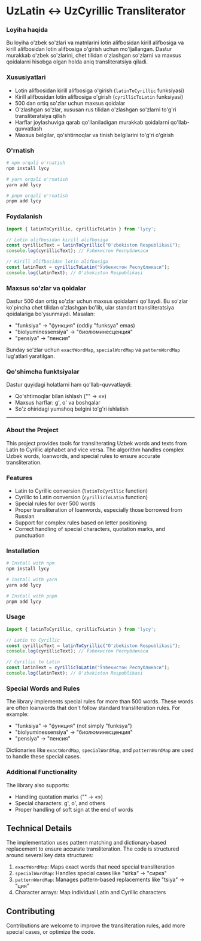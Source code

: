 # UzLatin ↔ UzCyrillic Transliterator

### Loyiha haqida
Bu loyiha o'zbek so'zlari va matnlarini lotin alifbosidan kirill alifbosiga va kirill alifbosidan lotin alifbosiga o'girish uchun mo'ljallangan. Dastur murakkab o'zbek so'zlarini, chet tilidan o'zlashgan so'zlarni va maxsus qoidalarni hisobga olgan holda aniq transliteratsiya qiladi.

### Xususiyatlari
- Lotin alifbosidan kirill alifbosiga o'girish (`latinToCyrillic` funksiyasi)
- Kirill alifbosidan lotin alifbosiga o'girish (`cyrillicToLatin` funksiyasi)
- 500 dan ortiq so'zlar uchun maxsus qoidalar
- O'zlashgan so'zlar, xususan rus tilidan o'zlashgan so'zlarni to'g'ri transliteratsiya qilish
- Harflar joylashuviga qarab qo'llaniladigan murakkab qoidalarni qo'llab-quvvatlash
- Maxsus belgilar, qo'shtirnoqlar va tinish belgilarini to'g'ri o'girish

### O'rnatish
```bash
# npm orqali o'rnatish
npm install lycy

# yarn orqali o'rnatish
yarn add lycy

# pnpm orqali o'rnatish
pnpm add lycy
```

### Foydalanish
```typescript
import { latinToCyrillic, cyrillicToLatin } from 'lycy';

// Lotin alifbosidan kirill alifbosiga
const cyrillicText = latinToCyrillic("O'zbekiston Respublikasi");
console.log(cyrillicText); // Ўзбекистон Республикаси

// Kirill alifbosidan lotin alifbosiga
const latinText = cyrillicToLatin("Ўзбекистон Республикаси");
console.log(latinText); // O'zbekiston Respublikasi
```

### Maxsus so'zlar va qoidalar
Dastur 500 dan ortiq so'zlar uchun maxsus qoidalarni qo'llaydi. Bu so'zlar ko'pincha chet tilidan o'zlashgan bo'lib, ular standart transliteratsiya qoidalariga bo'ysunmaydi. Masalan:

- "funksiya" -> "функция" (oddiy "funksya" emas)
- "biolyuminessensiya" -> "биолюминесценция"
- "pensiya" -> "пенсия"

Bunday so'zlar uchun `exactWordMap`, `specialWordMap` va `patternWordMap` lug'atlari yaratilgan.

### Qo'shimcha funktsiyalar
Dastur quyidagi holatlarni ham qo'llab-quvvatlaydi:

- Qo'shtirnoqlar bilan ishlash ("" -> «»)
- Maxsus harflar: g', o' va boshqalar
- So'z ohiridagi yumshoq belgini to'g'ri ishlatish

---
### About the Project
This project provides tools for transliterating Uzbek words and texts from Latin to Cyrillic alphabet and vice versa. The algorithm handles complex Uzbek words, loanwords, and special rules to ensure accurate transliteration.

### Features
- Latin to Cyrillic conversion (`latinToCyrillic` function)
- Cyrillic to Latin conversion (`cyrillicToLatin` function)
- Special rules for over 500 words
- Proper transliteration of loanwords, especially those borrowed from Russian
- Support for complex rules based on letter positioning
- Correct handling of special characters, quotation marks, and punctuation

### Installation
```bash
# Install with npm
npm install lycy

# Install with yarn
yarn add lycy

# Install with pnpm
pnpm add lycy
```

### Usage
```typescript
import { latinToCyrillic, cyrillicToLatin } from 'lycy';

// Latin to Cyrillic
const cyrillicText = latinToCyrillic("O'zbekiston Respublikasi");
console.log(cyrillicText); // Ўзбекистон Республикаси

// Cyrillic to Latin
const latinText = cyrillicToLatin("Ўзбекистон Республикаси");
console.log(latinText); // O'zbekiston Respublikasi
```

### Special Words and Rules
The library implements special rules for more than 500 words. These words are often loanwords that don't follow standard transliteration rules. For example:

- "funksiya" -> "функция" (not simply "funksya")
- "biolyuminessensiya" -> "биолюминесценция"
- "pensiya" -> "пенсия"

Dictionaries like `exactWordMap`, `specialWordMap`, and `patternWordMap` are used to handle these special cases.

### Additional Functionality
The library also supports:

- Handling quotation marks ("" -> «»)
- Special characters: g', o', and others
- Proper handling of soft sign at the end of words

## Technical Details

The implementation uses pattern matching and dictionary-based replacement to ensure accurate transliteration. The code is structured around several key data structures:

1. `exactWordMap`: Maps exact words that need special transliteration
2. `specialWordMap`: Handles special cases like "sirka" -> "сирка"
3. `patternWordMap`: Manages pattern-based replacements like "tsiya" -> "ция"
4. Character arrays: Map individual Latin and Cyrillic characters

## Contributing

Contributions are welcome to improve the transliteration rules, add more special cases, or optimize the code.